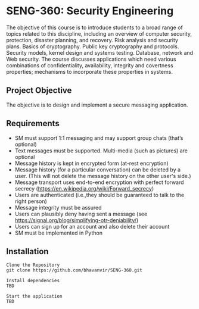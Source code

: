 # SENG-360: Security Engineering
The objective of this course is to introduce students to a broad range of topics related to this discipline, including an overview of computer security, protection, disaster planning, and recovery. Risk analysis and security plans. Basics of cryptography. Public key cryptography and protocols. Security models, kernel design and systems testing. Database, network and Web security. The course discusses applications which need various combinations of confidentiality, availability, integrity and covertness properties; mechanisms to incorporate these properties in systems.

## Project Objective 
The objective is to design and implement a secure messaging application.

## Requirements
- SM must support 1:1 messaging and may support group chats (that’s optional)
- Text messages must be supported. Multi-media (such as pictures) are optional
- Message history is kept in encrypted form (at-rest encryption)
- Message history (for a particular conversation) can be deleted by a user. (This will not delete the message history on the other user's side.)
- Message transport uses end-to-end encryption with perfect forward secrecy (https://en.wikipedia.org/wiki/Forward_secrecy)
- Users are authenticated (i.e.,they should be guaranteed to talk to the right person)
- Message integrity must be assured
- Users can plausibly deny having sent a message (see https://signal.org/blog/simplifying-otr-deniability/)
- Users can sign up for an account and also delete their account
- SM must be implemented in Python

## Installation
```
Clone the Repository
git clone https://github.com/bhavanvir/SENG-360.git

Install dependencies
TBD

Start the application
TBD
```
